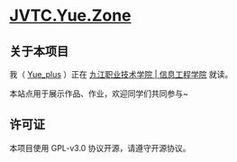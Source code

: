 # [JVTC.Yue.Zone](https://JVTC.Yue.Zone/)

## 关于本项目

我（ [Yue_plus](https://github.com/Yue-plus) ）正在
[九江职业技术学院 | 信息工程学院](https://xxgcxy.jvtc.jx.cn/) 就读。

本站点用于展示作品、作业，欢迎同学们共同参与~

## 许可证

本项目使用 GPL-v3.0 协议开源，请遵守开源协议。
